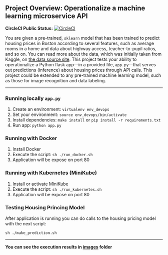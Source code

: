 
## Project Overview: Operationalize a machine learning microservice API 
**CircleCI Public Status:** [![CircleCI](https://circleci.com/gh/herrera-luis/machine_learning_microservices_kubernetes.svg?style=svg)](https://circleci.com/gh/herrera-luis/machine_learning_microservices_kubernetes)

You are given a pre-trained, `sklearn` model that has been trained to predict housing prices in Boston according to several features, such as average rooms in a home and data about highway access, teacher-to-pupil ratios, and so on. You can read more about the data, which was initially taken from Kaggle, on [the data source site](https://www.kaggle.com/c/boston-housing). This project tests your ability to operationalize a Python flask app—in a provided file, `app.py`—that serves out predictions (inference) about housing prices through API calls. This project could be extended to any pre-trained machine learning model, such as those for image recognition and data labeling.

---

### Running locally `app.py`

1. Create an environment: `virtualenv env_devops`
2. Set your environment: `source env_devops/bin/activate`
3. Install dependencies: `make install` or `pip install -r requirements.txt`
4. Run app:  `python app.py`

### Running with Docker

1. Install Docker
2. Execute the script: `sh ./run_docker.sh`
3. Application will be expose on port 80

### Running with Kubernetes (MiniKube)

1. Install or activate MiniKube
2. Execute the script: `sh ./run_kubernetes.sh`
3. Application will be expose on port 80

### Testing Housing Princing Model

After application is running you can do calls to the housing pricing model with the next script:

`sh ./make_prediction.sh`

---
**You can see the execution results in [images](https://github.com/herrera-luis/machine_learning_microservices_kubernetes/images) folder**
